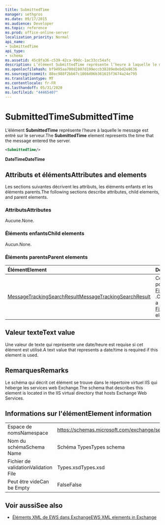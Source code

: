 ```yaml
---
title: SubmittedTime
manager: sethgros
ms.date: 09/17/2015
ms.audience: Developer
ms.topic: reference
ms.prod: office-online-server
localization_priority: Normal
api_name:
- SubmittedTime
api_type:
- schema
ms.assetid: 45c8fa36-c539-42ca-99dc-1ac33cc54afc
description: L’élément SubmittedTime représente l’heure à laquelle le message est entré sur le serveur.
ms.openlocfilehash: bf9495aa700d2887d199eccb38289e0ebd2e8636
ms.sourcegitcommit: 88ec988f2bb67c1866d06b361615f3674a24e795
ms.translationtype: MT
ms.contentlocale: fr-FR
ms.lasthandoff: 05/31/2020
ms.locfileid: "44465407"
---
```

# <a name="submittedtime"></a><span data-ttu-id="58c35-103">SubmittedTime</span><span class="sxs-lookup"><span data-stu-id="58c35-103">SubmittedTime</span></span>

<span data-ttu-id="58c35-104">L’élément **SubmittedTime** représente l’heure à laquelle le message est entré sur le serveur.</span><span class="sxs-lookup"><span data-stu-id="58c35-104">The **SubmittedTime** element represents the time that the message entered the server.</span></span> 
  
```XML
<SubmittedTime/>
```

 <span data-ttu-id="58c35-105">**DateTime**</span><span class="sxs-lookup"><span data-stu-id="58c35-105">**DateTime**</span></span>
## <a name="attributes-and-elements"></a><span data-ttu-id="58c35-106">Attributs et éléments</span><span class="sxs-lookup"><span data-stu-id="58c35-106">Attributes and elements</span></span>

<span data-ttu-id="58c35-107">Les sections suivantes décrivent les attributs, les éléments enfants et les éléments parents.</span><span class="sxs-lookup"><span data-stu-id="58c35-107">The following sections describe attributes, child elements, and parent elements.</span></span>
  
### <a name="attributes"></a><span data-ttu-id="58c35-108">Attributs</span><span class="sxs-lookup"><span data-stu-id="58c35-108">Attributes</span></span>

<span data-ttu-id="58c35-109">Aucune.</span><span class="sxs-lookup"><span data-stu-id="58c35-109">None.</span></span>
  
### <a name="child-elements"></a><span data-ttu-id="58c35-110">Éléments enfants</span><span class="sxs-lookup"><span data-stu-id="58c35-110">Child elements</span></span>

<span data-ttu-id="58c35-111">Aucun.</span><span class="sxs-lookup"><span data-stu-id="58c35-111">None.</span></span>
  
### <a name="parent-elements"></a><span data-ttu-id="58c35-112">Éléments parents</span><span class="sxs-lookup"><span data-stu-id="58c35-112">Parent elements</span></span>

|<span data-ttu-id="58c35-113">**Élément**</span><span class="sxs-lookup"><span data-stu-id="58c35-113">**Element**</span></span>|<span data-ttu-id="58c35-114">**Description**</span><span class="sxs-lookup"><span data-stu-id="58c35-114">**Description**</span></span>|
|:-----|:-----|
|[<span data-ttu-id="58c35-115">MessageTrackingSearchResult</span><span class="sxs-lookup"><span data-stu-id="58c35-115">MessageTrackingSearchResult</span></span>](messagetrackingsearchresult.md) <br/> |<span data-ttu-id="58c35-116">Contient un seul résultat de message pour un élément [FindMessageTrackingReportResponse](findmessagetrackingreportresponse.md) .</span><span class="sxs-lookup"><span data-stu-id="58c35-116">Contains a single message result for a [FindMessageTrackingReportResponse](findmessagetrackingreportresponse.md) element.</span></span>  <br/> |
   
## <a name="text-value"></a><span data-ttu-id="58c35-117">Valeur texte</span><span class="sxs-lookup"><span data-stu-id="58c35-117">Text value</span></span>

 <span data-ttu-id="58c35-118">Une valeur de texte qui représente une date/heure est requise si cet élément est utilisé.</span><span class="sxs-lookup"><span data-stu-id="58c35-118">A text value that represents a date/time is required if this element is used.</span></span> 
  
## <a name="remarks"></a><span data-ttu-id="58c35-119">Remarques</span><span class="sxs-lookup"><span data-stu-id="58c35-119">Remarks</span></span>

<span data-ttu-id="58c35-120">Le schéma qui décrit cet élément se trouve dans le répertoire virtuel IIS qui héberge les services web Exchange.</span><span class="sxs-lookup"><span data-stu-id="58c35-120">The schema that describes this element is located in the IIS virtual directory that hosts Exchange Web Services.</span></span>
  
## <a name="element-information"></a><span data-ttu-id="58c35-121">Informations sur l'élément</span><span class="sxs-lookup"><span data-stu-id="58c35-121">Element information</span></span>

|||
|:-----|:-----|
|<span data-ttu-id="58c35-122">Espace de noms</span><span class="sxs-lookup"><span data-stu-id="58c35-122">Namespace</span></span>  <br/> |https://schemas.microsoft.com/exchange/services/2006/types  <br/> |
|<span data-ttu-id="58c35-123">Nom du schéma</span><span class="sxs-lookup"><span data-stu-id="58c35-123">Schema Name</span></span>  <br/> |<span data-ttu-id="58c35-124">Schéma Types</span><span class="sxs-lookup"><span data-stu-id="58c35-124">Types schema</span></span>  <br/> |
|<span data-ttu-id="58c35-125">Fichier de validation</span><span class="sxs-lookup"><span data-stu-id="58c35-125">Validation File</span></span>  <br/> |<span data-ttu-id="58c35-126">Types.xsd</span><span class="sxs-lookup"><span data-stu-id="58c35-126">Types.xsd</span></span>  <br/> |
|<span data-ttu-id="58c35-127">Peut être vide</span><span class="sxs-lookup"><span data-stu-id="58c35-127">Can be Empty</span></span>  <br/> |<span data-ttu-id="58c35-128">False</span><span class="sxs-lookup"><span data-stu-id="58c35-128">False</span></span>  <br/> |
   
## <a name="see-also"></a><span data-ttu-id="58c35-129">Voir aussi</span><span class="sxs-lookup"><span data-stu-id="58c35-129">See also</span></span>



- [<span data-ttu-id="58c35-130">Éléments XML de EWS dans Exchange</span><span class="sxs-lookup"><span data-stu-id="58c35-130">EWS XML elements in Exchange</span></span>](ews-xml-elements-in-exchange.md)

